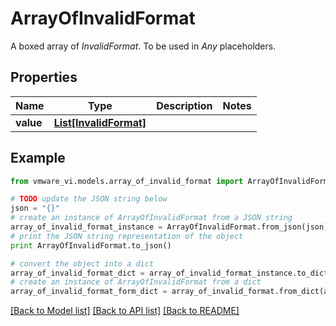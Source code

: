 # ArrayOfInvalidFormat

A boxed array of *InvalidFormat*. To be used in *Any* placeholders. 

## Properties
Name | Type | Description | Notes
------------ | ------------- | ------------- | -------------
**value** | [**List[InvalidFormat]**](InvalidFormat.md) |  | 

## Example

```python
from vmware_vi.models.array_of_invalid_format import ArrayOfInvalidFormat

# TODO update the JSON string below
json = "{}"
# create an instance of ArrayOfInvalidFormat from a JSON string
array_of_invalid_format_instance = ArrayOfInvalidFormat.from_json(json)
# print the JSON string representation of the object
print ArrayOfInvalidFormat.to_json()

# convert the object into a dict
array_of_invalid_format_dict = array_of_invalid_format_instance.to_dict()
# create an instance of ArrayOfInvalidFormat from a dict
array_of_invalid_format_form_dict = array_of_invalid_format.from_dict(array_of_invalid_format_dict)
```
[[Back to Model list]](../README.md#documentation-for-models) [[Back to API list]](../README.md#documentation-for-api-endpoints) [[Back to README]](../README.md)


